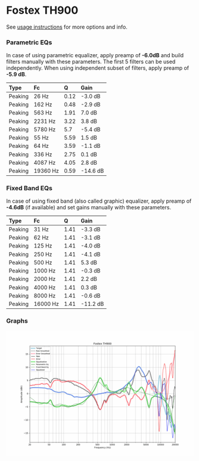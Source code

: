 # Fostex TH900
See [usage instructions](https://github.com/jaakkopasanen/AutoEq#usage) for more options and info.

### Parametric EQs
In case of using parametric equalizer, apply preamp of **-6.0dB** and build filters manually
with these parameters. The first 5 filters can be used independently.
When using independent subset of filters, apply preamp of **-5.9 dB**.

| Type    | Fc       |    Q | Gain     |
|:--------|:---------|:-----|:---------|
| Peaking | 26 Hz    | 0.12 | -3.0 dB  |
| Peaking | 162 Hz   | 0.48 | -2.9 dB  |
| Peaking | 563 Hz   | 1.91 | 7.0 dB   |
| Peaking | 2231 Hz  | 3.22 | 3.8 dB   |
| Peaking | 5780 Hz  | 5.7  | -5.4 dB  |
| Peaking | 55 Hz    | 5.59 | 1.5 dB   |
| Peaking | 64 Hz    | 3.59 | -1.1 dB  |
| Peaking | 336 Hz   | 2.75 | 0.1 dB   |
| Peaking | 4087 Hz  | 4.05 | 2.8 dB   |
| Peaking | 19360 Hz | 0.59 | -14.6 dB |

### Fixed Band EQs
In case of using fixed band (also called graphic) equalizer, apply preamp of **-4.6dB**
(if available) and set gains manually with these parameters.

| Type    | Fc       |    Q | Gain     |
|:--------|:---------|:-----|:---------|
| Peaking | 31 Hz    | 1.41 | -3.3 dB  |
| Peaking | 62 Hz    | 1.41 | -3.1 dB  |
| Peaking | 125 Hz   | 1.41 | -4.0 dB  |
| Peaking | 250 Hz   | 1.41 | -4.1 dB  |
| Peaking | 500 Hz   | 1.41 | 5.3 dB   |
| Peaking | 1000 Hz  | 1.41 | -0.3 dB  |
| Peaking | 2000 Hz  | 1.41 | 2.2 dB   |
| Peaking | 4000 Hz  | 1.41 | 0.3 dB   |
| Peaking | 8000 Hz  | 1.41 | -0.6 dB  |
| Peaking | 16000 Hz | 1.41 | -11.2 dB |

### Graphs
![](./Fostex%20TH900.png)